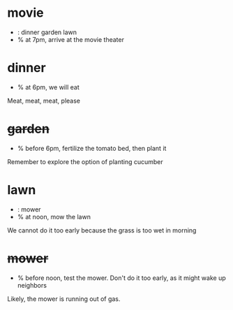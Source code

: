# movie
- : dinner garden lawn
- % at 7pm, arrive at the movie theater

# dinner
- % at 6pm, we will eat

Meat, meat, meat, please

# ~~garden~~
- % before 6pm, fertilize the tomato bed, then plant it

Remember to explore the option of planting cucumber 

# lawn
- : mower
- % at noon, mow the lawn

We cannot do it too early because the grass is too wet in morning

# ~~mower~~
- % before noon, test the mower. Don't do it too early, as it might wake up neighbors

Likely, the mower is running out of gas.
